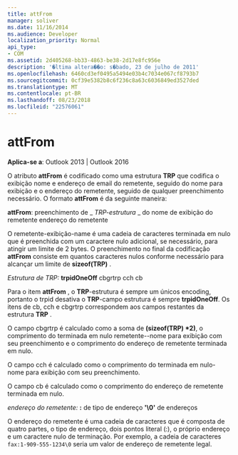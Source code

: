 ```yaml
---
title: attFrom
manager: soliver
ms.date: 11/16/2014
ms.audience: Developer
localization_priority: Normal
api_type:
- COM
ms.assetid: 2d405268-bb33-4863-be38-2d17e8fc956e
description: '�ltima altera��o: s�bado, 23 de julho de 2011'
ms.openlocfilehash: 6460cd3ef0495a5494e03b4c7034e067cf8793b7
ms.sourcegitcommit: 0cf39e5382b8c6f236c8a63c6036849ed3527ded
ms.translationtype: MT
ms.contentlocale: pt-BR
ms.lasthandoff: 08/23/2018
ms.locfileid: "22576061"
---
```

# <a name="attfrom"></a>attFrom

**Aplica-se a**: Outlook 2013 | Outlook 2016 
  
O atributo **attFrom** é codificado como uma estrutura **TRP** que codifica o exibição nome e endereço de email do remetente, seguido do nome para exibição e o endereço do remetente, seguido de qualquer preenchimento necessário. O formato **attFrom** é da seguinte maneira: 
  
**attFrom**: preenchimento de _ _TRP-estrutura_ _ do nome de exibição do remetente endereço do remetente 
    
O remetente-exibição-name é uma cadeia de caracteres terminada em nulo que é preenchida com um caractere nulo adicional, se necessário, para atingir um limite de 2 bytes. O preenchimento no final da codificação **attFrom** consiste em quantos caracteres nulos conforme necessário para alcançar um limite de **sizeof(TRP)** . 
  
_Estrutura de TRP:_ **trpidOneOff** cbgrtrp cch cb 
    
Para o item **attFrom** , o **TRP**-estrutura é sempre um únicos encoding, portanto o trpid desativa o **TRP**-campo estrutura é sempre **trpidOneOff**. Os itens de cb, cch e cbgrtrp correspondem aos campos restantes da estrutura **TRP** . 
  
O campo cbgrtrp é calculado como a soma de **(sizeof(TRP) \*2)**, o comprimento do terminada em nulo remetente--nome para exibição com seu preenchimento e o comprimento do endereço de remetente terminada em nulo.
  
O campo cch é calculado como o comprimento do terminada em nulo-nome para exibição com seu preenchimento.
  
O campo cb é calculado como o comprimento do endereço de remetente terminada em nulo.
  
_endereço do remetente:_ **:** de tipo de endereço **'\0'** de endereços
    
O endereço do remetente é uma cadeia de caracteres que é composta de quatro partes, o tipo de endereço, dois pontos literal (:), o próprio endereço e um caractere nulo de terminação. Por exemplo, a cadeia de caracteres `fax:1-909-555-1234\0` seria um valor de endereço de remetente legal.
  

